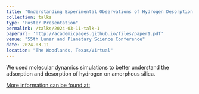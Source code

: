 ```yaml
---
title: "Understanding Experimental Observations of Hydrogen Desorption via Atomistic Modelling"
collection: talks
type: "Poster Presentation"
permalink: /talks/2024-03-11-talk-1
paperurl: 'http://academicpages.github.io/files/paper1.pdf'
venue: "55th Lunar and Planetary Science Conference"
date: 2024-03-11
location: "The Woodlands, Texas/Virtual"
---
```



We used molecular dynamics simulations to better understand the adsorption and desorption of hydrogen on amorphous silica. 

[More information can be found at:]([http://exampleurl.com](https://www.hou.usra.edu/meetings/lpsc2024/pdf/1161.pdf))
